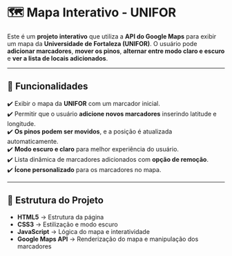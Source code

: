 # 🗺️ Mapa Interativo - UNIFOR

Este é um **projeto interativo** que utiliza a **API do Google Maps** para exibir um mapa da **Universidade de Fortaleza (UNIFOR)**. O usuário pode **adicionar marcadores**, **mover os pinos**, **alternar entre modo claro e escuro** e **ver a lista de locais adicionados**.

---

## 🚀 **Funcionalidades**
✔️ Exibir o mapa da **UNIFOR** com um marcador inicial.  
✔️ Permitir que o usuário **adicione novos marcadores** inserindo latitude e longitude.  
✔️ **Os pinos podem ser movidos**, e a posição é atualizada automaticamente.  
✔️ **Modo escuro e claro** para melhor experiência do usuário.  
✔️ Lista dinâmica de marcadores adicionados com **opção de remoção**.  
✔️ **Ícone personalizado** para os marcadores no mapa.  

---

## 📂 **Estrutura do Projeto**
- **HTML5** → Estrutura da página  
- **CSS3** → Estilização e modo escuro  
- **JavaScript** → Lógica do mapa e interatividade  
- **Google Maps API** → Renderização do mapa e manipulação dos marcadores  
